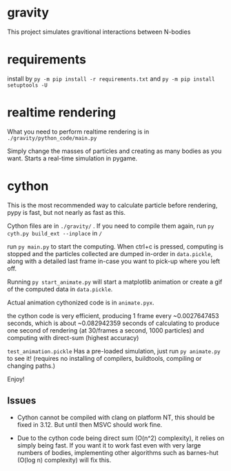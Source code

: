# gravity

This project simulates gravitional interactions between N-bodies


# requirements

install by `py -m pip install -r requirements.txt` and `py -m pip install setuptools -U`

# realtime rendering

What you need to perform realtime rendering is in `./gravity/python_code/main.py`

Simply change the masses of particles and creating as many bodies as you want. Starts a real-time simulation in pygame.

# cython

This is the most recommended way to calculate particle before rendering, pypy is fast, but not nearly as fast as this.

Cython files are in `./gravity/` . If you need to compile them again, run `py cyth.py build_ext --inplace` in `/`

run `py main.py` to start the computing. When ctrl+c is pressed, computing is stopped and the particles collected are dumped in-order in `data.pickle`, along with a detailed last frame in-case you want to pick-up where you left off.

Running `py start_animate.py` will start a matplotlib animation or create a gif of the computed data in `data.pickle`.

Actual animation cythonized code is in `animate.pyx`.

the cython code is very efficient, producing 1 frame every ~0.0027647453 seconds, which is about ~0.082942359 seconds of calculating to produce one second of rendering (at 30/frames a second, 1000 particles) and computing with direct-sum (highest accuracy)

`test_animation.pickle` Has a pre-loaded simulation, just run `py animate.py` to see it! (requires no installing of compilers, buildtools, compiling or changing paths.)

Enjoy!


## Issues

* Cython cannot be compiled with clang on platform NT, this should be fixed in 3.12. But until then MSVC should work fine.

* Due to the cython code being direct sum (O(n^2) complexity), it relies on simply being fast. If you want it to work fast even with very large numbers of bodies, implementing other algorithms such as barnes-hut (O(log n) complexity) will fix this.